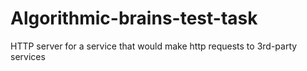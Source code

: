 # Algorithmic-brains-test-task
HTTP server for a service that would make http requests to 3rd-party services
